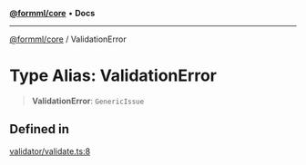 [**@formml/core**](../README.md) • **Docs**

---

[@formml/core](../globals.md) / ValidationError

# Type Alias: ValidationError

> **ValidationError**: `GenericIssue`

## Defined in

[validator/validate.ts:8](https://github.com/formml/formml/blob/fed46848d8032d8aeab7f7fad75fbc02dc65656a/packages/core/src/validator/validate.ts#L8)
